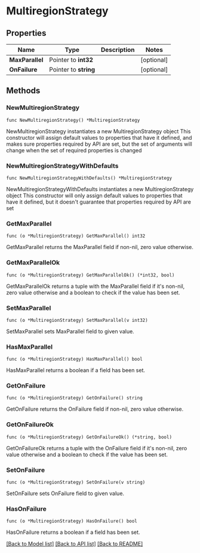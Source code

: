# MultiregionStrategy

## Properties

Name | Type | Description | Notes
------------ | ------------- | ------------- | -------------
**MaxParallel** | Pointer to **int32** |  | [optional] 
**OnFailure** | Pointer to **string** |  | [optional] 

## Methods

### NewMultiregionStrategy

`func NewMultiregionStrategy() *MultiregionStrategy`

NewMultiregionStrategy instantiates a new MultiregionStrategy object
This constructor will assign default values to properties that have it defined,
and makes sure properties required by API are set, but the set of arguments
will change when the set of required properties is changed

### NewMultiregionStrategyWithDefaults

`func NewMultiregionStrategyWithDefaults() *MultiregionStrategy`

NewMultiregionStrategyWithDefaults instantiates a new MultiregionStrategy object
This constructor will only assign default values to properties that have it defined,
but it doesn't guarantee that properties required by API are set

### GetMaxParallel

`func (o *MultiregionStrategy) GetMaxParallel() int32`

GetMaxParallel returns the MaxParallel field if non-nil, zero value otherwise.

### GetMaxParallelOk

`func (o *MultiregionStrategy) GetMaxParallelOk() (*int32, bool)`

GetMaxParallelOk returns a tuple with the MaxParallel field if it's non-nil, zero value otherwise
and a boolean to check if the value has been set.

### SetMaxParallel

`func (o *MultiregionStrategy) SetMaxParallel(v int32)`

SetMaxParallel sets MaxParallel field to given value.

### HasMaxParallel

`func (o *MultiregionStrategy) HasMaxParallel() bool`

HasMaxParallel returns a boolean if a field has been set.

### GetOnFailure

`func (o *MultiregionStrategy) GetOnFailure() string`

GetOnFailure returns the OnFailure field if non-nil, zero value otherwise.

### GetOnFailureOk

`func (o *MultiregionStrategy) GetOnFailureOk() (*string, bool)`

GetOnFailureOk returns a tuple with the OnFailure field if it's non-nil, zero value otherwise
and a boolean to check if the value has been set.

### SetOnFailure

`func (o *MultiregionStrategy) SetOnFailure(v string)`

SetOnFailure sets OnFailure field to given value.

### HasOnFailure

`func (o *MultiregionStrategy) HasOnFailure() bool`

HasOnFailure returns a boolean if a field has been set.


[[Back to Model list]](../README.md#documentation-for-models) [[Back to API list]](../README.md#documentation-for-api-endpoints) [[Back to README]](../README.md)


